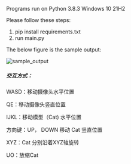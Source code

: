 Programs run on Python 3.8.3  Windows 10 21H2

Please follow these steps:

1. pip install requirements.txt
2. run main.py



The below figure is the sample output:

![sample_output](F:\浙大\202209\3D动画与交互技术\22251226黄建龙\Project03\sampleoutput\sample_output.jpg)



##### 交互方式：

WASD：移动摄像头水平位置

QE：移动摄像头竖直位置

IJKL：移动模型（Cat) 水平位置

方向键：UP， DOWN 移动 Cat 竖直位置

XYZ：Cat 分别沿着XYZ轴旋转

UO：放缩Cat

